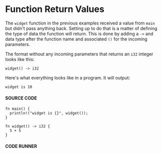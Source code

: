 # Function Return Values

The `widget` function in the previous
examples received a value from `main`
but didn't pass anything back. Setting
up to do that is a matter of defining
the type of data the function will
return. This is done by adding
a `->` and data type after the function
name and associated `()` for the
incoming parameters.

The format without any incoming
parameters that returns an `i32`
integer looks like this:

```rust,noplayground
widget() -> i32
```

Here's what everything looks like in a
program. It will output:

```txt
widget is 10
```


#### SOURCE CODE

```rust,noplayground,EXAPMLE1
fn main() {
  println!("widget is {}", widget());
}

fn widget() -> i32 {
  5 + 5
}
```

#### CODE RUNNER

```rust,editable,CODE1

```
